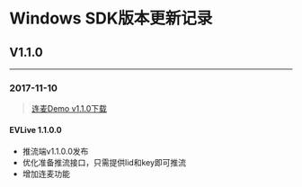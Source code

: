 # Windows SDK版本更新记录
## V1.1.0

---

### 2017-11-10
> [连麦Demo v1.1.0下载](https://github.com/easyvaas/EasyILive_Windows/releases/download/v1.1.0/EVILive_v1.1.0.0.zip)

#### EVLive 1.1.0.0

* 推流端v1.1.0.0发布
* 优化准备推流接口，只需提供lid和key即可推流
* 增加连麦功能


